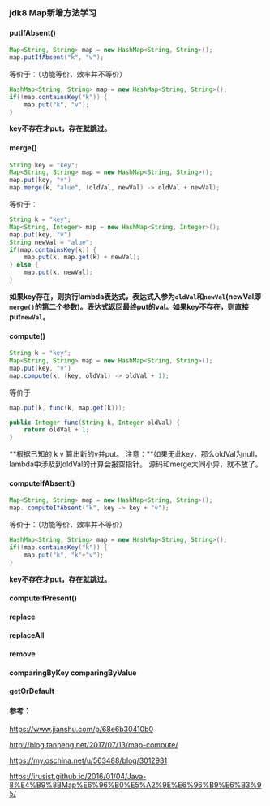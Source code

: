 ### jdk8 Map新增方法学习



#### putIfAbsent()

```java
Map<String, String> map = new HashMap<String, String>();
map.putIfAbsent("k", "v");
```

等价于：（功能等价，效率并不等价）

```java
HashMap<String, String> map = new HashMap<String, String>();
if(!map.containsKey("k")) {
    map.put("k", "v");    
}
```

**key不存在才put，存在就跳过。**











#### merge()

```java
String key = "key";
Map<String, String> map = new HashMap<String, String>();
map.put(key, "v")
map.merge(k, "alue", (oldVal, newVal) -> oldVal + newVal);
```

等价于：

```java
String k = "key";
Map<String, Integer> map = new HashMap<String, Integer>();
map.put(key, "v")
String newVal = "alue";
if(map.containsKey(k)) {
    map.put(k, map.get(k) + newVal);
} else {
    map.put(k, newVal);
}
```

**如果key存在，则执行lambda表达式，表达式入参为`oldVal`和`newVal`(newVal即`merge()`的第二个参数)。表达式返回最终put的val。如果key不存在，则直接put`newVal`。**











#### compute()

```java
String k = "key";
Map<String, String> map = new HashMap<String, String>();
map.put(key, "v")
map.compute(k, (key, oldVal) -> oldVal + 1);
```

等价于

```java
map.put(k, func(k, map.get(k)));

public Integer func(String k, Integer oldVal) {
    return oldVal + 1;
}
```

**根据已知的 k v 算出新的v并put。
 注意：**如果无此key，那么oldVal为null，lambda中涉及到oldVal的计算会报空指针。
 源码和merge大同小异，就不放了。





#### computeIfAbsent()

```java
Map<String, String> map = new HashMap<String, String>();
map. computeIfAbsent("k", key -> key + "v");
```

等价于：（功能等价，效率并不等价）

```java
HashMap<String, String> map = new HashMap<String, String>();
if(!map.containsKey("k")) {
    map.put("k", "k"+"v");    
}
```

**key不存在才put，存在就跳过。**







#### computeIfPresent()



#### replace



#### replaceAll



#### remove

#### comparingByKey  **comparingByValue** 



#### getOrDefault

#### 参考：

https://www.jianshu.com/p/68e6b30410b0

http://blog.tanpeng.net/2017/07/13/map-compute/

https://my.oschina.net/u/563488/blog/3012931

https://irusist.github.io/2016/01/04/Java-8%E4%B9%8BMap%E6%96%B0%E5%A2%9E%E6%96%B9%E6%B3%95/



